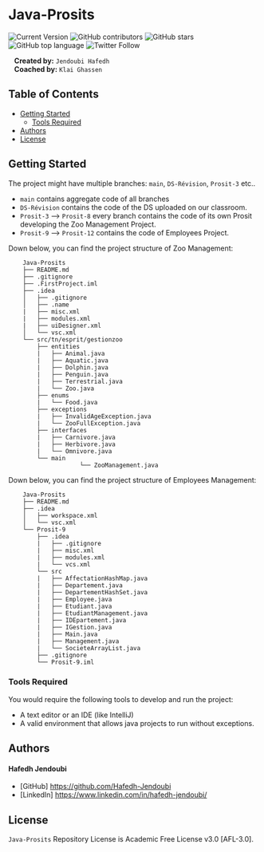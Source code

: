 # Java-Prosits
![Current Version](https://img.shields.io/badge/version-v1.2-blue)
![GitHub contributors](https://img.shields.io/github/contributors/madhur-taneja/README-Template)
![GitHub stars](https://img.shields.io/github/stars/Hafedh-Jendoubi/Java-Prosits)
![GitHub top language](https://img.shields.io/github/languages/top/Hafedh-Jendoubi/Java-Prosits)
![Twitter Follow](https://img.shields.io/twitter/follow/hafedhjendoubi3)

&nbsp;&nbsp;&nbsp;**Created by:** `Jendoubi Hafedh`<br>
&nbsp;&nbsp;&nbsp;**Coached by:** `Klai Ghassen`

## Table of Contents
- [Getting Started](#getting-started)
	- [Tools Required](#tools-required)
- [Authors](#authors)
- [License](#license)

## Getting Started

The project might have multiple branches: `main`, `DS-Révision`, `Prosit-3` etc..

* `main` contains aggregate code of all branches
* `DS-Révision` contains the code of the DS uploaded on our classroom.
* `Prosit-3` --> `Prosit-8` every branch contains the code of its own Prosit developing the Zoo Management Project.
* `Prosit-9` --> `Prosit-12` contains the code of Employees Project.

Down below, you can find the project structure of Zoo Management:

```
	Java-Prosits
	├── README.md
	├── .gitignore
	├── .FirstProject.iml
	├── .idea
	│   ├── .gitignore
	│   ├── .name
	|   ├── misc.xml
	|   ├── modules.xml
	|   ├── uiDesigner.xml
	│   └── vsc.xml
	└── src/tn/esprit/gestionzoo
		├── entities
		|   ├── Animal.java
		|   ├── Aquatic.java
		|   ├── Dolphin.java
		|   ├── Penguin.java
		|   ├── Terrestrial.java
		|   └── Zoo.java
		├── enums
		|   └── Food.java
		├── exceptions
		|   ├── InvalidAgeException.java
		|   └── ZooFullException.java
		├── interfaces
		|   ├── Carnivore.java
		|   ├── Herbivore.java
		|   └── Omnivore.java
		└── main
                    └── ZooManagement.java
```

Down below, you can find the project structure of Employees Management:

```
	Java-Prosits
	├── README.md
	├── .idea
	│   ├── workspace.xml
	│   └── vsc.xml
	└── Prosit-9
		├── .idea
		|   ├── .gitignore
		|   ├── misc.xml
		|   ├── modules.xml
		|   └── vcs.xml
		└── src
		|   ├── AffectationHashMap.java
		|   ├── Departement.java
		|   ├── DepartementHashSet.java
		|   ├── Employee.java
		|   ├── Etudiant.java
		|   ├── EtudiantManagement.java
		|   ├── IDEpartement.java
		|   ├── IGestion.java
		|   ├── Main.java
		|   ├── Management.java
		|   └── SocieteArrayList.java
		├── .gitignore
		└── Prosit-9.iml
```

### Tools Required

You would require the following tools to develop and run the project:

* A text editor or an IDE (like IntelliJ)
* A valid environment that allows java projects to run without exceptions.

## Authors

#### Hafedh Jendoubi
* [GitHub] https://github.com/Hafedh-Jendoubi
* [LinkedIn] https://www.linkedin.com/in/hafedh-jendoubi/

## License

`Java-Prosits` Repository License is Academic Free License v3.0 [AFL-3.0].
